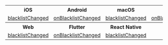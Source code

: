 <table>
  <colgroup>
    <col>
    <col>
    <col>
    <col>
  </colgroup>
<tbody><tr>
<th>iOS</th>
<th>Android</th>
<th>macOS</th>
<th>Windows</th>
<tr>
<td><a href="/article/api?doc=zim_API~objective-c_ios~protocol~ZIMEventHandler#zim-blacklist-changed-user-list" target="_blank" rel="noreferrer noopenner">blacklistChanged</a></td>
<td><a href="/article/api?doc=zim_API~java_android~class~ZIMEventHandler#on-blacklist-changed" target="_blank" rel="noreferrer noopenner">onBlacklistChanged</a></td>
<td><a href="/article/api?doc=zim_API~objective-c_macos~protocol~ZIMEventHandler#zim-blacklist-changed-user-list" target="_blank" rel="noreferrer noopenner">blacklistChanged</a></td>
<td><a href="/article/api?doc=zim_API~cpp_windows~class~ZIMEventHandler#on-blacklist-changed" target="_blank" rel="noreferrer noopenner">onBlacklistChanged</a></td>
</tr>
<tr>
<th>Web</th>
<th>Flutter</th>
<th>React Native</th>
<th></th>
</tr>
<tr>
<td><a href="/article/api?doc=zim_API~javascript_web~interface~ZIMEventHandler#blacklist-changed" target="_blank" rel="noreferrer noopenner">blacklistChanged</a></td>
<td><a href="https://pub.dev/documentation/zego_zim/latest/zego_zim/ZIMEventHandler/onBlacklistChanged.html" target="_blank" rel="noreferrer noopenner">onBlacklistChanged</a></td>
<td><a href="/article/api?doc=zim_API~javascript_react-native~interface~ZIMEventHandler#blacklist-changed" target="_blank" rel="noreferrer noopenner">blacklistChanged</a></td>
</tr>
</tbody></table>














